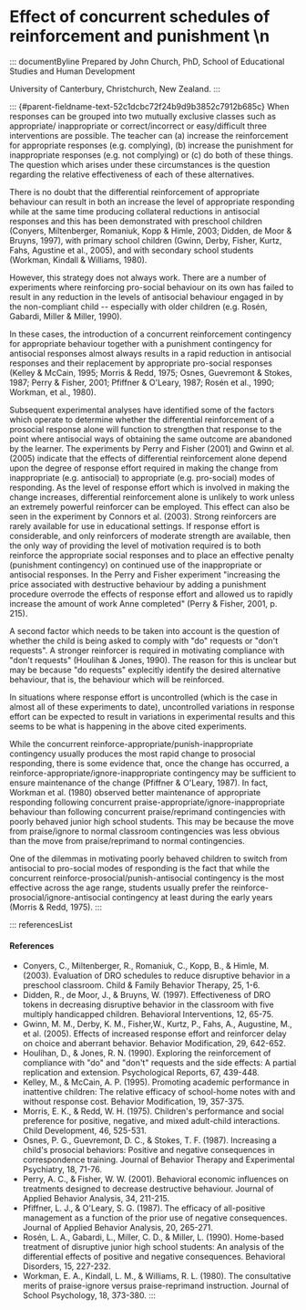 # Effect of concurrent schedules of reinforcement and punishment \n

::: documentByline
Prepared by John Church, PhD, School of Educational Studies and Human
Development

University of Canterbury, Christchurch, New Zealand.
:::

::: {#parent-fieldname-text-52c1dcbc72f24b9d9b3852c7912b685c}
When responses can be grouped into two mutually exclusive classes such
as appropriate/ inappropriate or correct/incorrect or easy/difficult
three interventions are possible. The teacher can (a) increase the
reinforcement for appropriate responses (e.g. complying), (b) increase
the punishment for inappropriate responses (e.g. not complying) or (c)
do both of these things. The question which arises under these
circumstances is the question regarding the relative effectiveness of
each of these alternatives.

There is no doubt that the differential reinforcement of appropriate
behaviour can result in both an increase the level of appropriate
responding while at the same time producing collateral reductions in
antisocial responses and this has been demonstrated with preschool
children (Conyers, Miltenberger, Romaniuk, Kopp & Himle, 2003; Didden,
de Moor & Bruyns, 1997), with primary school children (Gwinn, Derby,
Fisher, Kurtz, Fahs, Agustine et al., 2005), and with secondary school
students (Workman, Kindall & Williams, 1980).

However, this strategy does not always work. There are a number of
experiments where reinforcing pro-social behaviour on its own has failed
to result in any reduction in the levels of antisocial behaviour engaged
in by the non-compliant child -- especially with older children (e.g.
Rosén, Gabardi, Miller & Miller, 1990).

In these cases, the introduction of a concurrent reinforcement
contingency for appropriate behaviour together with a punishment
contingency for antisocial responses almost always results in a rapid
reduction in antisocial responses and their replacement by appropriate
pro-social responses (Kelley & McCain, 1995; Morris & Redd, 1975; Osnes,
Guevremont & Stokes, 1987; Perry & Fisher, 2001; Pfiffner & O'Leary,
1987; Rosén et al., 1990; Workman, et al., 1980).

Subsequent experimental analyses have identified some of the factors
which operate to determine whether the differential reinforcement of a
prosocial response alone will function to strengthen that response to
the point where antisocial ways of obtaining the same outcome are
abandoned by the learner. The experiments by Perry and Fisher (2001) and
Gwinn et al. (2005) indicate that the effects of differential
reinforcement alone depend upon the degree of response effort required
in making the change from inappropriate (e.g. antisocial) to appropriate
(e.g. pro-social) modes of responding. As the level of response effort
which is involved in making the change increases, differential
reinforcement alone is unlikely to work unless an extremely powerful
reinforcer can be employed. This effect can also be seen in the
experiment by Connors et al. (2003). Strong reinforcers are rarely
available for use in educational settings. If response effort is
considerable, and only reinforcers of moderate strength are available,
then the only way of providing the level of motivation required is to
both reinforce the appropriate social responses and to place an
effective penalty (punishment contingency) on continued use of the
inappropriate or antisocial responses. In the Perry and Fisher
experiment "increasing the price associated with destructive behaviour
by adding a punishment procedure overrode the effects of response effort
and allowed us to rapidly increase the amount of work Anne completed"
(Perry & Fisher, 2001, p. 215).

A second factor which needs to be taken into account is the question of
whether the child is being asked to comply with "do" requests or "don't
requests". A stronger reinforcer is required in motivating compliance
with "don't requests" (Houlihan & Jones, 1990). The reason for this is
unclear but may be because "do requests" explecitly identify the desired
alternative behaviour, that is, the behaviour which will be reinforced.

In situations where response effort is uncontrolled (which is the case
in almost all of these experiments to date), uncontrolled variations in
response effort can be expected to result in variations in experimental
results and this seems to be what is happening in the above cited
experiments.

While the concurrent reinforce-appropriate/punish-inappropriate
contingency usually produces the most rapid change to prosocial
responding, there is some evidence that, once the change has occurred, a
reinforce-appropriate/ignore-inappropriate contingency may be sufficient
to ensure maintenance of the change (Pfiffner & O'Leary, 1987). In fact,
Workman et al. (1980) observed better maintenance of appropriate
responding following concurrent praise-appropriate/ignore-inappropriate
behaviour than following concurrent praise/reprimand contingencies with
poorly behaved junior high school students. This may be because the move
from praise/ignore to normal classroom contingencies was less obvious
than the move from praise/reprimand to normal contingencies.

One of the dilemmas in motivating poorly behaved children to switch from
antisocial to pro-social modes of responding is the fact that while the
concurrent reinforce-prosocial/punish-antisocial contingency is the most
effective across the age range, students usually prefer the
reinforce-prosocial/ignore-antisocial contingency at least during the
early years (Morris & Redd, 1975).
:::

::: referencesList
#### References

-   Conyers, C., Miltenberger, R., Romaniuk, C., Kopp, B., & Himle, M.
    (2003). Evaluation of DRO schedules to reduce disruptive behavior in
    a preschool classroom. Child & Family Behavior Therapy, 25, 1-6.
-   Didden, R., de Moor, J., & Bruyns, W. (1997). Effectiveness of DRO
    tokens in decreasing disruptive behavior in the classroom with five
    multiply handicapped children. Behavioral Interventions, 12, 65-75.
-   Gwinn, M. M., Derby, K. M., Fisher,W., Kurtz, P., Fahs, A.,
    Augustine, M., et al. (2005). Effects of increased response effort
    and reinforcer delay on choice and aberrant behavior. Behavior
    Modification, 29, 642-652.
-   Houlihan, D., & Jones, R. N. (1990). Exploring the reinforcement of
    compliance with \"do\" and \"don\'t\" requests and the side effects:
    A partial replication and extension. Psychological Reports, 67,
    439-448.
-   Kelley, M., & McCain, A. P. (1995). Promoting academic performance
    in inattentive children: The relative efficacy of school-home notes
    with and without response cost. Behavior Modification, 19, 357-375.
-   Morris, E. K., & Redd, W. H. (1975). Children\'s performance and
    social preference for positive, negative, and mixed adult-child
    interactions. Child Development, 46, 525-531.
-   Osnes, P. G., Guevremont, D. C., & Stokes, T. F. (1987). Increasing
    a child\'s prosocial behaviors: Positive and negative consequences
    in correspondence training. Journal of Behavior Therapy and
    Experimental Psychiatry, 18, 71-76.
-   Perry, A. C., & Fisher, W. W. (2001). Behavioral economic influences
    on treatments designed to decrease destructive behaviour. Journal of
    Applied Behavior Analysis, 34, 211-215.
-   Pfiffner, L. J., & O\'Leary, S. G. (1987). The efficacy of
    all-positive management as a function of the prior use of negative
    consequences. Journal of Applied Behavior Analysis, 20, 265-271.
-   Rosén, L. A., Gabardi, L., Miller, C. D., & Miller, L. (1990).
    Home-based treatment of disruptive junior high school students: An
    analysis of the differential effects of positive and negative
    consequences. Behavioral Disorders, 15, 227-232.
-   Workman, E. A., Kindall, L. M., & Williams, R. L. (1980). The
    consultative merits of praise-ignore versus praise-reprimand
    instruction. Journal of School Psychology, 18, 373-380.
:::

